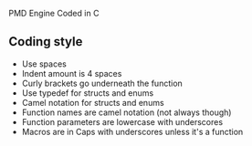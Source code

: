 PMD Engine Coded in C

## Coding style
* Use spaces
* Indent amount is 4 spaces
* Curly brackets go underneath the function
* Use typedef for structs and enums
* Camel notation for structs and enums
* Function names are camel notation (not always though)
* Function parameters are lowercase with underscores
* Macros are in Caps with underscores unless it's a function
